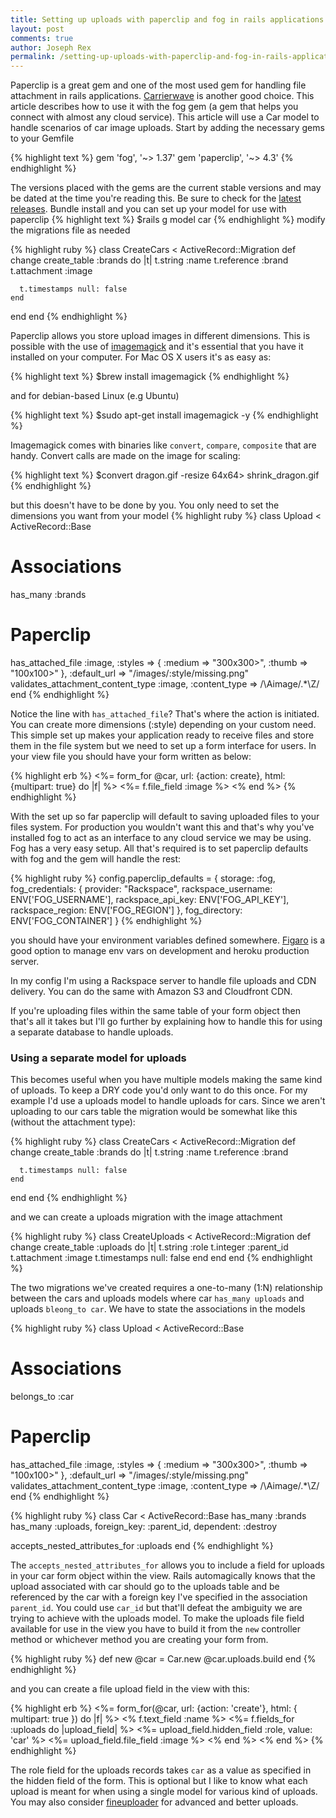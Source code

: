 ```yaml
---
title: Setting up uploads with paperclip and fog in rails applications
layout: post
comments: true
author: Joseph Rex
permalink: /setting-up-uploads-with-paperclip-and-fog-in-rails-applications/
---
```

Paperclip is a great gem and one of the most used gem for handling file attachment in rails applications. [Carrierwave][6] is another good choice. This article describes how to use it with the fog gem (a gem that helps you connect with almost any cloud service).
This article will use a Car model to handle scenarios of car image uploads.
Start by adding the necessary gems to your Gemfile
<!--more-->

{% highlight text %}
gem 'fog', '~> 1.37'
gem 'paperclip', '~> 4.3'
{% endhighlight %}

The versions placed with the gems are the current stable versions and may be dated at the time you're reading this. Be sure to check for the [latest][1] [releases][2]. Bundle install and you can set up your model for use with paperclip
{% highlight text %}
$rails g model car
{% endhighlight %}
modify the migrations file as needed

{% highlight ruby %}
class CreateCars < ActiveRecord::Migration
  def change
    create_table :brands do |t|
      t.string :name
      t.reference :brand
      t.attachment :image

      t.timestamps null: false
    end
  end
end
{% endhighlight %}

Paperclip allows you store upload images in different dimensions. This is possible with the use of [imagemagick][3] and it's essential that you have it installed on your computer. For Mac OS X users it's as easy as:

{% highlight text %}
$brew install imagemagick
{% endhighlight %}

and for debian-based Linux (e.g Ubuntu)

{% highlight text %}
$sudo apt-get install imagemagick -y
{% endhighlight %}

Imagemagick comes with binaries like `convert`, `compare`, `composite` that are handy. Convert calls are made on the image for scaling:

{% highlight text %}
$convert dragon.gif  -resize 64x64\> shrink_dragon.gif
{% endhighlight %}

but this doesn't have to be done by you. You only need to set the dimensions you want from your model
{% highlight ruby %}
class Upload < ActiveRecord::Base
  # Associations
  has_many :brands

  # Paperclip
  has_attached_file :image, :styles => { :medium => "300x300>", :thumb => "100x100>" }, :default_url => "/images/:style/missing.png"
  validates_attachment_content_type :image, :content_type => /\Aimage\/.*\Z/
end
{% endhighlight %}

Notice the line with `has_attached_file`? That's where the action is initiated. You can create more dimensions (:style) depending on your custom need. This simple set up makes your application ready to receive files and store them in the file system but we need to set up a form interface for users. In your view file you should have your form written as below:

{% highlight erb %}
<%= form_for @car, url: {action: create}, html: {multipart: true} do |f| %>
<%= f.file_field :image %>
<% end %>
{% endhighlight %}

With the set up so far paperclip will default to saving uploaded files to your files system. For production you wouldn't want this and that's why you've installed fog to act as an interface to any cloud service we may be using. Fog has a very easy setup. All that's required is to set paperclip defaults with fog and the gem will handle the rest:

{% highlight ruby %}
config.paperclip_defaults = {
  storage: :fog,
  fog_credentials: {
    provider: "Rackspace",
    rackspace_username: ENV['FOG_USERNAME'],
    rackspace_api_key: ENV['FOG_API_KEY'],
    rackspace_region: ENV['FOG_REGION']
  },
  fog_directory: ENV['FOG_CONTAINER']
}
{% endhighlight %}

you should have your environment variables defined somewhere. [Figaro][4] is a good option to manage env vars on development and heroku production server.

In my config I'm using a Rackspace server to handle file uploads and CDN delivery. You can do the same with Amazon S3 and Cloudfront CDN.

If you're uploading files within the same table of your form object then that's all it takes but I'll go further by explaining how to handle this for using a separate database to handle uploads.

### Using a separate model for uploads
This becomes useful when you have multiple models making the same kind of uploads. To keep a DRY code you'd only want to do this once. For my example I'd use a uploads model to handle uploads for cars. Since we aren't uploading to our cars table the migration would be somewhat like this (without the attachment type):

{% highlight ruby %}
class CreateCars < ActiveRecord::Migration
  def change
    create_table :brands do |t|
      t.string :name
      t.reference :brand

      t.timestamps null: false
    end
  end
end
{% endhighlight %}

and we can create a uploads migration with the image attachment

{% highlight ruby %}
class CreateUploads < ActiveRecord::Migration
  def change
    create_table :uploads do |t|
      t.string :role
      t.integer :parent_id
      t.attachment :image
      t.timestamps null: false
    end
  end
end
{% endhighlight %}

The two migrations we've created requires a one-to-many (1:N) relationship between the cars and uploads models where car `has_many uploads` and uploads `bleong_to car`. We have to state the associations in the models

{% highlight ruby %}
class Upload < ActiveRecord::Base
  # Associations
  belongs_to :car

  # Paperclip
  has_attached_file :image, :styles => { :medium => "300x300>", :thumb => "100x100>" }, :default_url => "/images/:style/missing.png"
  validates_attachment_content_type :image, :content_type => /\Aimage\/.*\Z/
 end
{% endhighlight %}

{% highlight ruby %}
class Car < ActiveRecord::Base
  has_many :brands
  has_many :uploads, foreign_key: :parent_id, dependent: :destroy

  accepts_nested_attributes_for :uploads
end
{% endhighlight %}

The `accepts_nested_attributes_for` allows you to include a field for uploads in your car form object within the view. Rails automagically knows that the upload associated with car should go to the uploads table and be referenced by the car with a foreign key I've specified in the association `parent_id`. You could use `car_id` but that'll defeat the ambiguity we are trying to achieve with the uploads model.
To make the uploads file field available for use in the view you have to build it from the `new` controller method or whichever method you are creating your form from.

{% highlight ruby %}
def new
  @car = Car.new
  @car.uploads.build
end
{% endhighlight %}

and you can create a file upload field in the view with this:

{% highlight erb %}
<%= form_for(@car, url: {action: 'create'}, html: { multipart: true }) do |f| %>
  <% f.text_field :name %>
  <%= f.fields_for :uploads do |upload_field| %>
    <%= upload_field.hidden_field :role, value: 'car' %>
    <%= upload_field.file_field :image %>
  <% end %>
<% end %>
{% endhighlight %}

The role field for the uploads records takes `car` as a value as specified in the hidden field of the form. This is optional but I like to know what each upload is meant for when using a single model for various kind of uploads.
You may also consider [fineuploader][5] for advanced and better uploads.

[1]: https://rubygems.org/gems/paperclip
[2]: https://rubygems.org/gems/fog
[3]: http://www.imagemagick.org/
[4]: https://github.com/laserlemon/figaro
[5]: http://fineuploader.com/
[6]: https://github.com/carrierwaveuploader/carrierwave